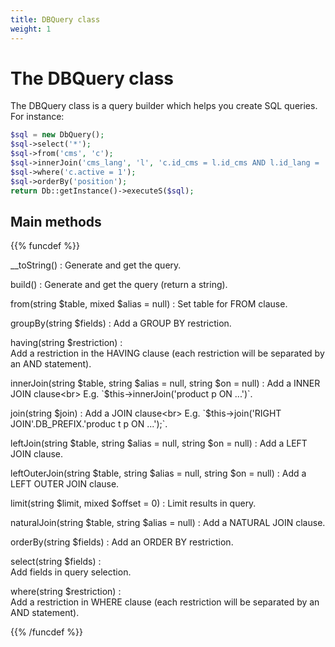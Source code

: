 ```yaml
---
title: DBQuery class
weight: 1
---
```


# The DBQuery class

The DBQuery class is a query builder which helps you create SQL queries. For instance:

```php
$sql = new DbQuery();
$sql->select('*');
$sql->from('cms', 'c');
$sql->innerJoin('cms_lang', 'l', 'c.id_cms = l.id_cms AND l.id_lang = '.(int)$id_lang);
$sql->where('c.active = 1');
$sql->orderBy('position');
return Db::getInstance()->executeS($sql);
```

## Main methods

{{% funcdef %}}

__toString()
:
	  Generate and get the query.

build()
:
    Generate and get the query (return a string).

from(string $table, mixed $alias = null)
:
    Set table for FROM clause.

groupBy(string $fields)
:
    Add a GROUP BY restriction.

having(string $restriction)
: 	
    Add a restriction in the HAVING clause (each restriction will be separated by an AND statement).

innerJoin(string $table, string $alias = null, string $on = null)
:  
    Add a INNER JOIN clause<br>
    E.g. `$this->innerJoin('product p ON ...')`.

join(string $join)
:   
    Add a JOIN clause<br>
    E.g. `$this->join('RIGHT JOIN'.DB_PREFIX.'produc t p ON ...');`.

leftJoin(string $table, string $alias = null, string $on = null)
:
    Add a LEFT JOIN clause.

leftOuterJoin(string $table, string $alias = null, string $on = null)
:
    Add a LEFT OUTER JOIN clause.

limit(string $limit, mixed $offset = 0)
:
    Limit results in query.

naturalJoin(string $table, string $alias = null)
:
    Add a NATURAL JOIN clause.

orderBy(string $fields)
:
    Add an ORDER BY restriction.

select(string $fields)
:  
    Add fields in query selection.

where(string $restriction)
:  
    Add a restriction in WHERE clause (each restriction will be separated by an AND statement).

{{% /funcdef %}}
